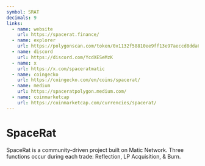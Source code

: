 ```yaml
---
symbol: SRAT
decimals: 9
links:
  - name: website
    url: https://spacerat.finance/
  - name: explorer
    url: https://polygonscan.com/token/0x1132f58810ee9ff13e97aeccd8dda688cc5eb8f4
  - name: discord
    url: https://discord.com/YcdXESeMzK
  - name: x
    url: https://x.com/spaceratmatic
  - name: coingecko
    url: https://coingecko.com/en/coins/spacerat/
  - name: medium
    url: https://spaceratpolygon.medium.com/
  - name: coinmarketcap
    url: https://coinmarketcap.com/currencies/spacerat/
---
```


# SpaceRat

SpaceRat is a community-driven project built on Matic Network. Three functions occur during each trade: Reflection, LP Acquisition, & Burn.
